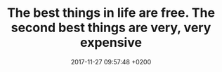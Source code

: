 ---
layout: quote
title:  "The best things in life are free. The second best things are very, very expensive"
date:   2017-11-27 09:57:48 +0200
type: quote
quote_author: Coco Chanel
description: The best things in life are free. The second best things are very, very expensive - Coco Chanel
image: https://cdn-media-1.lifehack.org/wp-content/files/2014/11/Style-Quote1.jpg
---